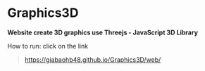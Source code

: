 # Graphics3D
**Website create 3D graphics use Threejs - JavaScript 3D Library** 

How to run: click on the link

> https://giabaohb48.github.io/Graphics3D/web/
